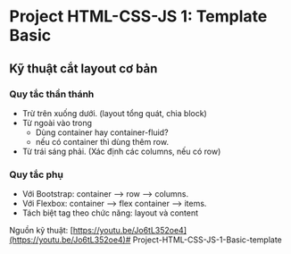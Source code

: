 # Project HTML-CSS-JS 1: Template Basic

## Kỹ thuật cắt layout cơ bản

### Quy tắc thần thánh

- Trừ trên xuống dưới. (layout tổng quát, chia block)
- Từ ngoài vào trong
    - Dùng container hay container-fluid?
    - nếu có container thì dùng thêm row.
- Từ trái sáng phải. (Xác định các columns, nếu có row)

### Quy tắc phụ

- Với Bootstrap: container —> row —> columns.
- Với Flexbox: container —> flex container —> items.
- Tách biệt tag theo chức năng: layout và content

Nguồn kỹ thuật:  [https://youtu.be/Jo6tL352oe4](https://youtu.be/Jo6tL352oe4)#   P r o j e c t - H T M L - C S S - J S - 1 - B a s i c - t e m p l a t e  
 
